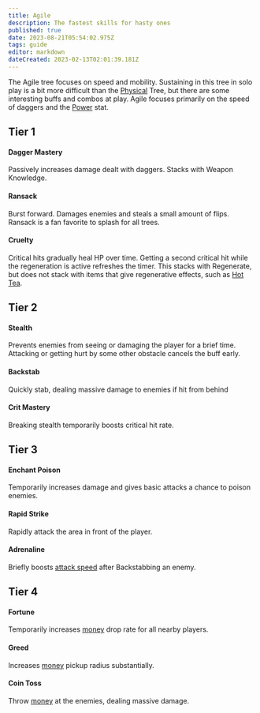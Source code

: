```yaml
---
title: Agile
description: The fastest skills for hasty ones
published: true
date: 2023-08-21T05:54:02.975Z
tags: guide
editor: markdown
dateCreated: 2023-02-13T02:01:39.181Z
---
```


The Agile tree focuses on speed and mobility. Sustaining in this tree in solo play is a bit more difficult than the [Physical](/skills/physical) Tree, but there are some interesting buffs and combos at play. Agile focuses primarily on the speed of daggers and the [Power](/stats/power) stat.

## Tier 1

#### **Dagger Mastery**

Passively increases damage dealt with daggers. Stacks with Weapon Knowledge.

#### **Ransack**

Burst forward. Damages enemies and steals a small amount of flips. Ransack is a fan favorite to splash for all trees.

#### **Cruelty**

Critical hits gradually heal HP over time. Getting a second critical hit while the regeneration is active refreshes the timer. This stacks with Regenerate, but does not stack with items that give regenerative effects, such as [Hot Tea](items/hot-tea).

## Tier 2

#### **Stealth**

Prevents enemies from seeing or damaging the player for a brief time. Attacking or getting hurt by some other obstacle cancels the buff early.

#### **Backstab**

Quickly stab, dealing massive damage to enemies if hit from behind

#### **Crit Mastery**

Breaking stealth temporarily boosts critical hit rate.

## Tier 3

#### **Enchant Poison**

Temporarily increases damage and gives basic attacks a chance to poison enemies.

#### **Rapid Strike**

Rapidly attack the area in front of the player.

#### **Adrenaline**

Briefly boosts [attack speed](/stats/aspd) after Backstabbing an enemy.

## Tier 4

#### **Fortune**

Temporarily increases [money](/currency/flips) drop rate for all nearby players. 

#### **Greed**

Increases [money](/currency/flips) pickup radius substantially.

#### **Coin Toss**

Throw [money](/currency/flips) at the enemies, dealing massive damage.